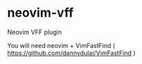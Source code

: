 # neovim-vff
Neovim VFF plugin

You will need neovim + VimFastFind ( https://github.com/dannydulai/VimFastFind )
